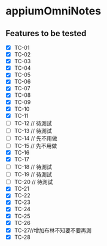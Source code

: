 # appiumOmniNotes

## Features to be tested
* [x] TC-01
* [x] TC-02
* [x] TC-03
* [x] TC-04
* [x] TC-05
* [x] TC-06
* [x] TC-07
* [x] TC-08
* [x] TC-09
* [x] TC-10
* [x] TC-11
* [ ] TC-12 // 待測試
* [ ] TC-13 // 待測試
* [ ] TC-14 // 先不用做
* [ ] TC-15 // 先不用做
* [x] TC-16
* [x] TC-17
* [ ] TC-18 // 待測試
* [ ] TC-19 // 待測試
* [ ] TC-20 // 待測試
* [x] TC-21
* [x] TC-22
* [x] TC-23
* [x] TC-24
* [x] TC-25
* [x] TC-26
* [x] TC-27//增加布林不知要不要再測
* [x] TC-28
